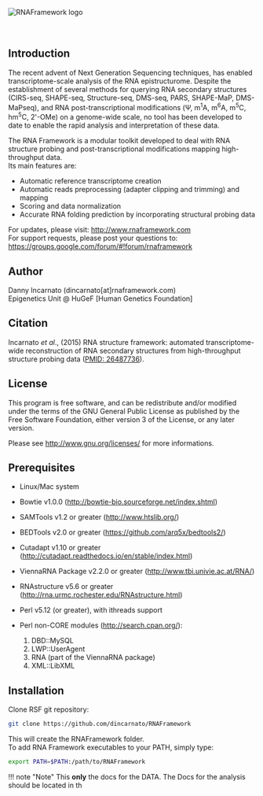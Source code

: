 ![RNAFramework logo](http://www.rnaframework.com/images/logo_black.png)
<br />  
<br />  

## Introduction

The recent advent of Next Generation Sequencing techniques, has enabled transcriptome-scale analysis of the RNA epistructurome.
Despite the establishment of several methods for querying RNA secondary structures (CIRS-seq, SHAPE-seq, Structure-seq, DMS-seq, PARS, SHAPE-MaP, DMS-MaPseq), and RNA post-transcriptional modifications (&Psi;, m<sup>1</sup>A, m<sup>6</sup>A, m<sup>5</sup>C, hm<sup>5</sup>C, 2'-OMe) on a genome-wide scale, no tool has been developed to date to enable the rapid analysis and interpretation of these data.

The RNA Framework is a modular toolkit developed to deal with RNA structure probing and post-transcriptional modifications mapping high-throughput data.  
Its main features are: 

- Automatic reference transcriptome creation
- Automatic reads preprocessing (adapter clipping and trimming) and mapping
- Scoring and data normalization
- Accurate RNA folding prediction by incorporating structural probing data

For updates, please visit: <http://www.rnaframework.com>  
For support requests, please post your questions to: <https://groups.google.com/forum/#!forum/rnaframework>


## Author

Danny Incarnato (dincarnato[at]rnaframework.com)  
Epigenetics Unit @ HuGeF [Human Genetics Foundation]  


## Citation

Incarnato *et al*., (2015) RNA structure framework: automated transcriptome-wide reconstruction of RNA secondary structures from high-throughput structure probing data ([PMID: 26487736](https://www.ncbi.nlm.nih.gov/pubmed/26487736)).


## License

This program is free software, and can be redistribute and/or modified under the terms of the GNU General Public License as published by the Free Software Foundation, either version 3 of the License, or any later version.

Please see <http://www.gnu.org/licenses/> for more informations.


## Prerequisites

- Linux/Mac system
- Bowtie v1.0.0 (<http://bowtie-bio.sourceforge.net/index.shtml>)
- SAMTools v1.2 or greater (<http://www.htslib.org/>)
- BEDTools v2.0 or greater (<https://github.com/arq5x/bedtools2/>)
- Cutadapt v1.10 or greater (<http://cutadapt.readthedocs.io/en/stable/index.html>)
- ViennaRNA Package v2.2.0 or greater (<http://www.tbi.univie.ac.at/RNA/>)
- RNAstructure v5.6 or greater (<http://rna.urmc.rochester.edu/RNAstructure.html>)
- Perl v5.12 (or greater), with ithreads support
- Perl non-CORE modules (<http://search.cpan.org/>):

    1. DBD::MySQL  
    2. LWP::UserAgent  
    3. RNA (part of the ViennaRNA package)  
    4. XML::LibXML  


## Installation

Clone RSF git repository:

```bash
git clone https://github.com/dincarnato/RNAFramework
```
This will create the RNAFramework folder.<br />
To add RNA Framework executables to your PATH, simply type:

```bash
export PATH=$PATH:/path/to/RNAFramework
```

!!! note "Note"
    This __only__ the docs for the DATA. The Docs for the analysis should be located in th
